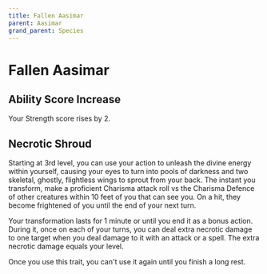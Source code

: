 ```yaml
---
title: Fallen Aasimar
parent: Aasimar
grand_parent: Species
---
```


# Fallen Aasimar

## Ability Score Increase
Your Strength score rises by 2.

## Necrotic Shroud
Starting at 3rd level, you can use your action to unleash the divine energy within yourself, causing your eyes to turn into pools of darkness and two skeletal, ghostly, flightless wings to sprout from your back. The instant you transform, make a proficient Charisma attack roll vs the Charisma Defence of other creatures within 10 feet of you that can see you. On a hit, they become frightened of you until the end of your next turn.

Your transformation lasts for 1 minute or until you end it as a bonus action. During it, once on each of your turns, you can deal extra necrotic damage to one target when you deal damage to it with an attack or a spell. The extra necrotic damage equals your level.

Once you use this trait, you can't use it again until you finish a long rest.
